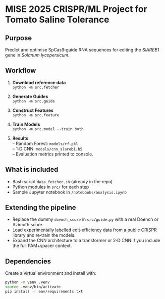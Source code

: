 # MISE 2025 CRISPR/ML Project for Tomato Saline Tolerance

## Purpose
Predict and optimise SpCas9‑guide RNA sequences for editing the *SlAREB1* gene in *Solanum lycopersicum*.

## Workflow
1. **Download reference data**  
   `python -m src.fetcher`

2. **Generate Guides**  
   `python -m src.guide`

3. **Construct Features**  
   `python -m src.feature`

4. **Train Models**  
   `python -m src.model --train both`

5. **Results**  
   – Random Forest: `models/rf.pkl`  
   – 1‑D CNN: `models/cnn_slareb1.h5`  
   – Evaluation metrics printed to console.

## What is included
- Bash script `data_fetcher.sh` (already in the repo)  
- Python modules in `src/` for each step  
- Sample Jupyter notebook in `/notebooks/analysis.ipynb`

## Extending the pipeline
- Replace the dummy `doench_score` in `src/guide.py` with a real Doench or Azimuth score.  
- Load experimentally labelled edit‑efficiency data from a public CRISPR library and re‑train the models.  
- Expand the CNN architecture to a transformer or 2‑D CNN if you include the full PAM+spacer context.  

## Dependencies
Create a virtual environment and install with:

```bash
python -m venv .venv
source .venv/bin/activate
pip install -r env/requirements.txt
